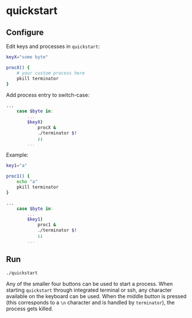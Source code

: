 # quickstart
## Configure
Edit keys and processes in `quickstart`:
```sh
keyX="some byte"

procX() {
    # your custom process here
    pkill terminator
}
```
Add process entry to switch-case:
```sh
...
    case $byte in:
        ...
        $keyX)
            procX &
            ./terminator $!
            ;;
        ...
```

Example:
```sh
key1="a"

proc1() {
    echo "a"
    pkill terminator
}

...
    case $byte in:
        ...
        $key1)
            proc1 &
            ./terminator $!
            ;;
        ...
```

## Run
```sh
./quickstart
```
Any of the smaller four buttons can be used to start a process. When starting `quickstart` through integrated terminal or ssh, any character available on the keyboard can be used.
When the middle button is pressed (this corresponds to a `\n` character and is handled by `terminator`), the process gets killed.
